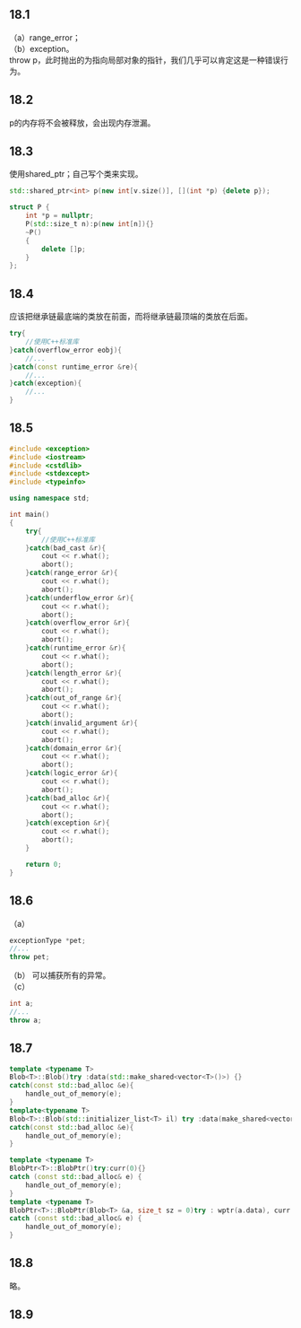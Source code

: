 ## 18.1
（a）range_error；  
（b）exception。  
throw p，此时抛出的为指向局部对象的指针，我们几乎可以肯定这是一种错误行为。  
  
## 18.2
p的内存将不会被释放，会出现内存泄漏。  
  
## 18.3
使用shared_ptr；自己写个类来实现。  
```cpp
std::shared_ptr<int> p(new int[v.size()], [](int *p) {delete p});
```
```cpp
struct P {
	int *p = nullptr;
	P(std::size_t n):p(new int[n]){}
	~P()
	{
		delete []p;
	}
};
```
  
## 18.4
应该把继承链最底端的类放在前面，而将继承链最顶端的类放在后面。  
```cpp
try{
	//使用C++标准库
}catch(overflow_error eobj){
	//...
}catch(const runtime_error &re){
	//...
}catch(exception){
	//...
}
```
  
## 18.5
```cpp
#include <exception>
#include <iostream>
#include <cstdlib>
#include <stdexcept>
#include <typeinfo>

using namespace std;

int main()
{
	try{
		//使用C++标准库
	}catch(bad_cast &r){
		cout << r.what();
		abort();
	}catch(range_error &r){
		cout << r.what();
		abort();
	}catch(underflow_error &r){
		cout << r.what();
		abort();
	}catch(overflow_error &r){
		cout << r.what();
		abort();
	}catch(runtime_error &r){
		cout << r.what();
		abort();
	}catch(length_error &r){
		cout << r.what();
		abort();
	}catch(out_of_range &r){
		cout << r.what();
		abort();
	}catch(invalid_argument &r){
		cout << r.what();
		abort();
	}catch(domain_error &r){
		cout << r.what();
		abort();
	}catch(logic_error &r){
		cout << r.what();
		abort();
	}catch(bad_alloc &r){
		cout << r.what();
		abort();
	}catch(exception &r){
		cout << r.what();
		abort();
	}

	return 0;
}
```
  
## 18.6
（a）
```cpp
exceptionType *pet;
//...
throw pet;
```
（b）
 可以捕获所有的异常。  
（c）
```cpp
int a;
//...
throw a;
```
  
## 18.7
```cpp
template <typename T>
Blob<T>::Blob()try :data(std::make_shared<vector<T>()>) {}
catch(const std::bad_alloc &e){
	handle_out_of_memory(e);
}
template<typename T>
Blob<T>::Blob(std::initializer_list<T> il) try :data(make_shared<vector<T>>(il)) {}
catch(const std::bad_alloc &e){
	handle_out_of_memory(e);
}
```
```cpp
template <typename T>
BlobPtr<T>::BlobPtr()try:curr(0){}
catch (const std::bad_alloc& e) {
	handle_out_of_memory(e);
}
template <typename T>
BlobPtr<T>::BlobPtr(Blob<T> &a, size_t sz = 0)try : wptr(a.data), curr(sz) {}
catch (const std::bad_alloc& e) {
	handle_out_of_momory(e);
}
```
  
## 18.8
略。  
  
## 18.9

